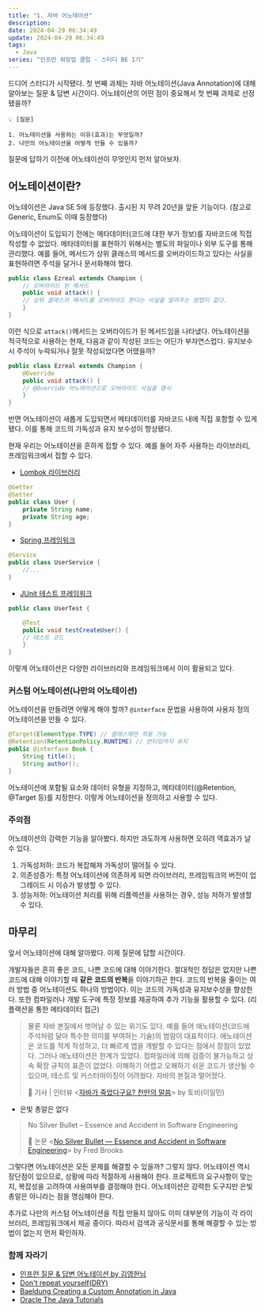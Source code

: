 ```yaml
---
title: "1. 자바 어노테이션"
description: 
date: 2024-04-29 06:34:49
update: 2024-04-29 06:34:49
tags:
  - Java
series: "인프런 워밍업 클럽 - 스터디 BE 1기"
---
```


드디어 스터디가 시작됐다. 첫 번째 과제는 자바 어노테이션(Java Annotation)에 대해 알아보는 질문 & 답변 시간이다. 어노테이션의 어떤 점이 중요해서 첫 번째 과제로 선정됐을까?

```text 
💡 [질문] 

1. 어노테이션을 사용하는 이유(효과)는 무엇일까? 
2. 나만의 어노테이션을 어떻게 만들 수 있을까? 

``` 

질문에 답하기 이전에 어노테이션이 무엇인지 먼저 알아보자.

## 어노테이션이란?

어노테이션은 Java SE 5에 등장했다. 출시된 지 무려 20년을 앞둔 기능이다. (참고로 Generic, Enum도 이때 등장했다)

어노테이션이 도입되기 전에는 메타데이터(코드에 대한 부가 정보)를 자바코드에 직접 작성할 수 없었다. 메타데이터를 표현하기 위해서는 별도의 파일이나 외부 도구를 통해 관리했다. 예를 들어,
메서드가 상위 클래스의 메서드를 오버라이드하고 있다는 사실을 표현하려면 주석을 달거나 문서화해야 했다.

```java 
public class Ezreal extends Champion { 
    // 오버라이드 된 메서드 
    public void attack() { 
    // 상위 클래스의 메서드를 오버라이드 한다는 사실을 알려주는 방법이 없다. 
    } 
} 
``` 

이런 식으로 `attack()`메서드는 오버라이드가 된 메서드임을 나타냈다. 어노테이션을 적극적으로 사용하는 현재, 다음과 같이 작성된 코드는 어딘가 부자연스럽다. 유지보수 시 주석이 누락되거나 잘못 작성되었다면 어땠을까?

```java 
public class Ezreal extends Champion { 
    @Override 
    public void attack() { 
    // @Override 어노테이션으로 오버라이드 사실을 명시 
    } 
} 
``` 

반면 어노테이션이 새롭게 도입되면서 메타데이터를 자바코드 내에 직접 포함할 수 있게 됐다. 이를 통해 코드의 가독성과 유지 보수성이 향상됐다.

현재 우리는 어노테이션을 흔하게 접할 수 있다. 예를 들어 자주 사용하는 라이브러리, 프레임워크에서 접할 수 있다. 

- [Lombok 라이브러리](https://projectlombok.org/)

```java 
@Getter 
@Setter 
public class User { 
    private String name; 
    private String age; 
} 
``` 

- [Spring 프레임워크](https://docs.spring.io/spring-framework/reference/index.html)

```java 
@Service 
public class UserService { 
    //... 
} 
``` 

- [JUnit 테스트 프레임워크](https://junit.org/junit5/)

```java 
public class UserTest { 

    @Test 
    public void testCreateUser() { 
    // 테스트 코드 
    } 
} 
``` 

이렇게 어노테이션은 다양한 라이브러리와 프레임워크에서 이미 활용되고 있다.

### 커스텀 어노테이션(나만의 어노테이션)

어노테이션을 만들려면 어떻게 해야 할까? `@interface` 문법을 사용하여 사용자 정의 어노테이션을 만들 수 있다.

```java 
@Target(ElementType.TYPE) // 클래스에만 적용 가능 
@Retention(RetentionPolicy.RUNTIME) // 런타임까지 유지 
public @interface Book { 
    String title(); 
    String author(); 
} 
``` 

어노테이션에 포함될 요소와 데이터 유형을 지정하고, 메타데이터(@Retention, @Target 등)를 지정한다. 이렇게 어노테이션을 정의하고 사용할 수 있다.

### 주의점

어노테이션의 강력한 기능을 알아봤다. 하지만 과도하게 사용하면 오히려 역효과가 날 수 있다.

1. 가독성저하: 코드가 복잡해져 가독성이 떨어질 수 있다.
2. 의존성증가: 특정 어노테이션에 의존하게 되면 라이브러리, 프레임워크의 버전이 업그레이드 시 이슈가 발생할 수 있다.
3. 성능저하: 어노테이션 처리를 위해 리플렉션을 사용하는 경우, 성능 저하가 발생할 수 있다.

## 마무리

앞서 어노테이션에 대해 알아봤다. 이제 질문에 답할 시간이다.

개발자들은 흔히 좋은 코드, 나쁜 코드에 대해 이야기한다. 절대적인 정답은 없지만 나쁜 코드에 대해 이야기할 때 **같은 코드의 반복**을 이야기하곤 한다.
코드의 반복을 줄이는 여러 방법 중 어노테이션도 하나의 방법이다. 이는 코드의 가독성과 유지보수성을 향상한다. 또한 컴파일러나 개발 도구에 특정 정보를 제공하여 추가 기능을 활용할 수 있다. (리플랙션을 통한 메타데이터 접근)

> 물론 자바 본질에서 벗어날 수 있는 위기도 있다. 예를 들어 애노테이션(코드에 주석처럼 달아 특수한 의미를 부여하는 기술)의 범람이 대표적이다. 애노테이션은 코드를 적게 작성하고, 더 빠르게 앱을 개발할 수 있다는 점에서 장점이 있었다.
> 그러나 애노테이션은 한계가 있었다. 컴파일러에 의해 검증이 불가능하고 상속 확장 규칙의 표준이 없었다. 이해하기 어렵고 오해하기 쉬운 코드가 생산될 수 있으며, 테스트 및 커스터마이징이 어려웠다. 자바의 본질과 멀어졌다.
>
> 📝 기사 | 인터뷰 <[자바가 죽었다구요? 천만의 말씀](https://byline.network/2017/08/31-3/)> by 토비(이일민)

- 은빛 총알은 없다

> No Silver Bullet – Essence and Accident in Software Engineering
> 
> 📝 논문 <[No Silver Bullet — Essence and Accident in Software Engineering](https://ko.wikipedia.org/wiki/%EC%9D%80%EB%B9%9B_%EC%B4%9D%EC%95%8C%EC%9D%80_%EC%97%86%EB%8B%A4)> by Fred Brooks

그렇다면 어노테이션은 모든 문제를 해결할 수 있을까? 그렇지 않다. 어노테이션 역시 장단점이 있으므로, 상황에 따라 적절하게 사용해야 한다. 프로젝트의 요구사항이 맞는지, 복잡성을 고려하여 사용여부를 결정해야 한다.
어노테이션은 강력한 도구지만 은빛 총알은 아니라는 점을 명심해야 한다.

추가로 나만의 커스텀 어노테이션을 직접 만들지 않아도 이미 대부분의 기능이 각 라이브러리, 프레임워크에서 제공 중이다. 따라서 검색과 공식문서를 통해 해결할 수 있는 방법이 없는지 먼저 확인하자.

### 함께 자라기 

- [인프런 질문 & 답변 어노테이션 by 김영한님](https://www.inflearn.com/questions/91272/comment/78583)
- [Don't repeat yourself(DRY)](https://en.wikipedia.org/wiki/Don%27t_repeat_yourself)
- [Baeldung Creating a Custom Annotation in Java](https://www.baeldung.com/java-custom-annotation)
- [Oracle The Java Tutorials](https://docs.oracle.com/javase/tutorial/java/annotations/)
